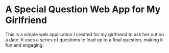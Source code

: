 # A Special Question Web App for My Girlfriend

This is a simple web application I created for my girlfriend to ask her out on a date. It uses a series of questions to lead up to a final question, making it fun and engaging. 